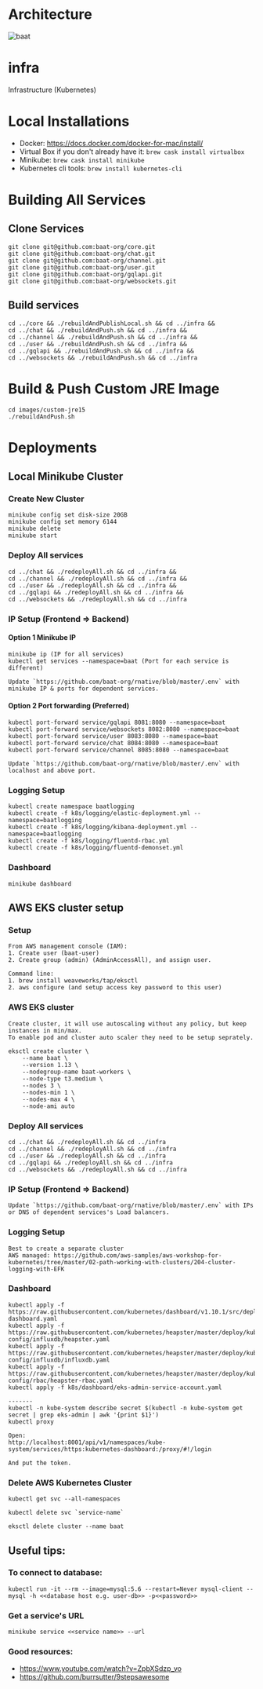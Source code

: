 # Architecture
![baat](https://user-images.githubusercontent.com/12097639/125075573-b9c07680-e0b6-11eb-96a8-d484a6f45987.jpeg)



# infra
Infrastructure (Kubernetes)

# Local Installations
* Docker: https://docs.docker.com/docker-for-mac/install/
* Virtual Box if you don't already have it: `brew cask install virtualbox`
* Minikube: `brew cask install minikube`
* Kubernetes cli tools: `brew install kubernetes-cli`

# Building All Services
## Clone Services
```
git clone git@github.com:baat-org/core.git
git clone git@github.com:baat-org/chat.git
git clone git@github.com:baat-org/channel.git
git clone git@github.com:baat-org/user.git
git clone git@github.com:baat-org/gqlapi.git
git clone git@github.com:baat-org/websockets.git
```

## Build services
```
cd ../core && ./rebuildAndPublishLocal.sh && cd ../infra && 
cd ../chat && ./rebuildAndPush.sh && cd ../infra && 
cd ../channel && ./rebuildAndPush.sh && cd ../infra && 
cd ../user && ./rebuildAndPush.sh && cd ../infra && 
cd ../gqlapi && ./rebuildAndPush.sh && cd ../infra && 
cd ../websockets && ./rebuildAndPush.sh && cd ../infra
```

# Build & Push Custom JRE Image
```
cd images/custom-jre15
./rebuildAndPush.sh
```

# Deployments

## Local Minikube Cluster

### Create New Cluster
```
minikube config set disk-size 20GB
minikube config set memory 6144
minikube delete
minikube start
```

### Deploy All services
```
cd ../chat && ./redeployAll.sh && cd ../infra &&
cd ../channel && ./redeployAll.sh && cd ../infra && 
cd ../user && ./redeployAll.sh && cd ../infra && 
cd ../gqlapi && ./redeployAll.sh && cd ../infra && 
cd ../websockets && ./redeployAll.sh && cd ../infra 
```

### IP Setup (Frontend => Backend)  
#### Option 1 Minikube IP
```
minikube ip (IP for all services)
kubectl get services --namespace=baat (Port for each service is different)

Update `https://github.com/baat-org/rnative/blob/master/.env` with minikube IP & ports for dependent services.
```

#### Option 2 Port forwarding (Preferred)
```
kubectl port-forward service/gqlapi 8081:8080 --namespace=baat
kubectl port-forward service/websockets 8082:8080 --namespace=baat
kubectl port-forward service/user 8083:8080 --namespace=baat
kubectl port-forward service/chat 8084:8080 --namespace=baat
kubectl port-forward service/channel 8085:8080 --namespace=baat

Update `https://github.com/baat-org/rnative/blob/master/.env` with localhost and above port.
```

### Logging Setup
```
kubectl create namespace baatlogging
kubectl create -f k8s/logging/elastic-deployment.yml --namespace=baatlogging
kubectl create -f k8s/logging/kibana-deployment.yml --namespace=baatlogging
kubectl create -f k8s/logging/fluentd-rbac.yml
kubectl create -f k8s/logging/fluentd-demonset.yml
```

### Dashboard
```
minikube dashboard
```

## AWS EKS cluster setup

### Setup

```
From AWS management console (IAM):
1. Create user (baat-user)
2. Create group (admin) (AdminAccessAll), and assign user.

Command line:
1. brew install weaveworks/tap/eksctl
2. aws configure (and setup access key password to this user)
```

### AWS EKS cluster
```
Create cluster, it will use autoscaling without any policy, but keep instances in min/max.
To enable pod and cluster auto scaler they need to be setup seprately.

eksctl create cluster \
    --name baat \
    --version 1.13 \
    --nodegroup-name baat-workers \
    --node-type t3.medium \
    --nodes 3 \
    --nodes-min 1 \
    --nodes-max 4 \
    --node-ami auto
```

### Deploy All services
```
cd ../chat && ./redeployAll.sh && cd ../infra
cd ../channel && ./redeployAll.sh && cd ../infra
cd ../user && ./redeployAll.sh && cd ../infra
cd ../gqlapi && ./redeployAll.sh && cd ../infra
cd ../websockets && ./redeployAll.sh && cd ../infra
```

### IP Setup (Frontend => Backend)
```
Update `https://github.com/baat-org/rnative/blob/master/.env` with IPs or DNS of dependent services's Load balancers.
```

### Logging Setup
```
Best to create a separate cluster
AWS managed: https://github.com/aws-samples/aws-workshop-for-kubernetes/tree/master/02-path-working-with-clusters/204-cluster-logging-with-EFK
```

### Dashboard
```
kubectl apply -f https://raw.githubusercontent.com/kubernetes/dashboard/v1.10.1/src/deploy/recommended/kubernetes-dashboard.yaml
kubectl apply -f https://raw.githubusercontent.com/kubernetes/heapster/master/deploy/kube-config/influxdb/heapster.yaml
kubectl apply -f https://raw.githubusercontent.com/kubernetes/heapster/master/deploy/kube-config/influxdb/influxdb.yaml
kubectl apply -f https://raw.githubusercontent.com/kubernetes/heapster/master/deploy/kube-config/rbac/heapster-rbac.yaml
kubectl apply -f k8s/dashboard/eks-admin-service-account.yaml

-------
kubectl -n kube-system describe secret $(kubectl -n kube-system get secret | grep eks-admin | awk '{print $1}')
kubectl proxy

Open:
http://localhost:8001/api/v1/namespaces/kube-system/services/https:kubernetes-dashboard:/proxy/#!/login

And put the token.
```

### Delete AWS Kubernetes Cluster
```
kubectl get svc --all-namespaces

kubectl delete svc `service-name`

eksctl delete cluster --name baat
```

## Useful tips:

### To connect to database:
```
kubectl run -it --rm --image=mysql:5.6 --restart=Never mysql-client -- mysql -h <<database host e.g. user-db>> -p<<password>>
```

### Get a service's URL
```
minikube service <<service name>> --url
```

### Good resources:
* https://www.youtube.com/watch?v=ZpbXSdzp_vo
* https://github.com/burrsutter/9stepsawesome
